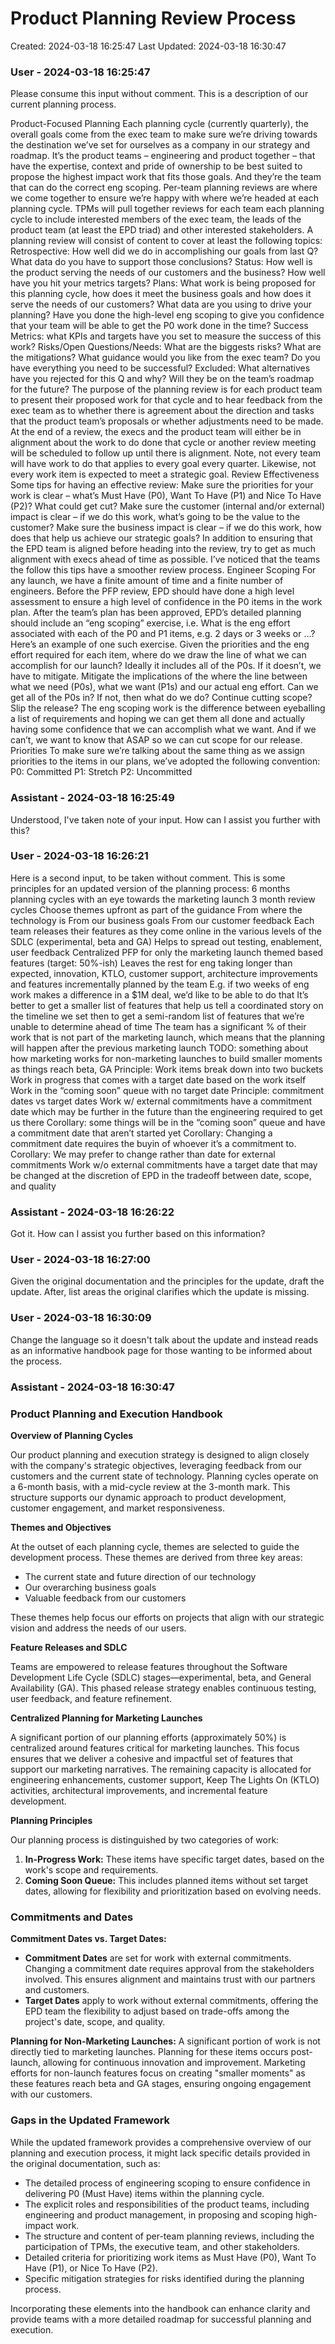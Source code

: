 # Product Planning Review Process

Created: 2024-03-18 16:25:47
Last Updated: 2024-03-18 16:30:47

### User - 2024-03-18 16:25:47

Please consume this input without comment. This is a description of our current planning process.

Product-Focused Planning
Each planning cycle (currently quarterly), the overall goals come from the exec team to make sure we’re driving towards the destination we’ve set for ourselves as a company in our strategy and roadmap.
It’s the product teams – engineering and product together – that have the expertise, context and pride of ownership to be best suited to propose the highest impact work that fits those goals. And they’re the team that can do the correct eng scoping.
Per-team planning reviews are where we come together to ensure we’re happy with where we’re headed at each planning cycle. TPMs will pull together reviews for each team each planning cycle to include interested members of the exec team, the leads of the product team (at least the EPD triad) and other interested stakeholders. A planning review will consist of content to cover at least the following topics:
Retrospective: How well did we do in accomplishing our goals from last Q? What data do you have to support those conclusions?
Status: How well is the product serving the needs of our customers and the business? How well have you hit your metrics targets?
Plans: What work is being proposed for this planning cycle, how does it meet the business goals and how does it serve the needs of our customers? What data are you using to drive your planning? Have you done the high-level eng scoping to give you confidence that your team will be able to get the P0 work done in the time?
Success Metrics: what KPIs and targets have you set to measure the success of this work?
Risks/Open Questions/Needs: What are the biggests risks? What are the mitigations? What guidance would you like from the exec team? Do you have everything you need to be successful?
Excluded: What alternatives have you rejected for this Q and why? Will they be on the team’s roadmap for the future?
The purpose of the planning review is for each product team to present their proposed work for that cycle and to hear feedback from the exec team as to whether there is agreement about the direction and tasks that the product team’s proposals or whether adjustments need to be made. At the end of a review, the execs and the product team will either be in alignment about the work to do done that cycle or another review meeting will be scheduled to follow up until there is alignment.
Note, not every team will have work to do that applies to every goal every quarter. Likewise, not every work item is expected to meet a strategic goal.
Review Effectiveness
Some tips for having an effective review:
Make sure the priorities for your work is clear – what’s Must Have (P0), Want To Have (P1) and Nice To Have (P2)? What could get cut?
Make sure the customer (internal and/or external) impact is clear – if we do this work, what’s going to be the value to the customer?
Make sure the business impact is clear – if we do this work, how does that help us achieve our strategic goals?
In addition to ensuring that the EPD team is aligned before heading into the review, try to get as much alignment with execs ahead of time as possible.
I’ve noticed that the teams the follow this tips have a smoother review process.
Engineer Scoping
For any launch, we have a finite amount of time and a finite number of engineers. Before the PFP review, EPD should have done a high level assessment to ensure a high level of confidence in the P0 items in the work plan.
After the team’s plan has been approved, EPD’s detailed planning should include an “eng scoping” exercise, i.e.
What is the eng effort associated with each of the P0 and P1 items, e.g. 2 days or 3 weeks or …? Here’s an example of one such exercise.
Given the priorities and the eng effort required for each item, where do we draw the line of what we can accomplish for our launch? Ideally it includes all of the P0s. If it doesn’t, we have to mitigate.
Mitigate the implications of the where the line between what we need (P0s), what we want (P1s) and our actual eng effort. Can we get all of the P0s in? If not, then what do we do? Continue cutting scope? Slip the release?
The eng scoping work is the difference between eyeballing a list of requirements and hoping we can get them all done and actually having some confidence that we can accomplish what we want. And if we can’t, we want to know that ASAP so we can cut scope for our release.
Priorities
To make sure we’re talking about the same thing as we assign priorities to the items in our plans, we’ve adopted the following convention:
P0: Committed
P1: Stretch
P2: Uncommitted


### Assistant - 2024-03-18 16:25:49

Understood, I've taken note of your input. How can I assist you further with this?

### User - 2024-03-18 16:26:21

Here is a second input, to be taken without comment. This is some principles for an updated version of the planning process:
6 months planning cycles with an eye towards the marketing launch
3 month review cycles
Choose themes upfront as part of the guidance
From where the technology is
From our business goals
From our customer feedback
Each team releases their features as they come online in the various levels of the SDLC (experimental, beta and GA)
Helps to spread out testing, enablement, user feedback
Centralized PFP for only the marketing launch themed based features (target: 50%-ish)
Leaves the rest for eng taking longer than expected, innovation, KTLO, customer support, architecture improvements and features incrementally planned by the team
E.g. if two weeks of eng work makes a difference in a $1M deal, we’d like to be able to do that
It’s better to get a smaller list of features that help us tell a coordinated story on the timeline we set then to get a semi-random list of features that we’re unable to determine ahead of time
The team has a significant % of their work that is not part of the marketing launch, which means that the planning will happen after the previous marketing launch
TODO: something about how marketing works for non-marketing launches to build smaller moments as things reach beta, GA
Principle: Work items break down into two buckets
Work in progress that comes with a target date based on the work itself
Work in the “coming soon” queue with no target date
Principle: commitment dates vs target dates
Work w/ external commitments have a commitment date which may be further in the future than the engineering required to get us there
Corollary: some things will be in the “coming soon” queue and have a commitment date that aren’t started yet
Corollary: Changing a commitment date requires the buyin of whoever it’s a commitment to. 
Corollary: We may prefer to change rather than date for external commitments
Work w/o external commitments have a target date that may be changed at the discretion of EPD in the tradeoff between date, scope, and quality


### Assistant - 2024-03-18 16:26:22

Got it. How can I assist you further based on this information?

### User - 2024-03-18 16:27:00

Given the original documentation and the principles for the update, draft the update. After, list areas the original clarifies which the update is missing. 

### User - 2024-03-18 16:30:09

Change the language so it doesn't talk about the update and instead reads as an informative handbook page for those wanting to be informed about the process. 

### Assistant - 2024-03-18 16:30:47

### Product Planning and Execution Handbook

**Overview of Planning Cycles**

Our product planning and execution strategy is designed to align closely with the company's strategic objectives, leveraging feedback from our customers and the current state of technology. Planning cycles operate on a 6-month basis, with a mid-cycle review at the 3-month mark. This structure supports our dynamic approach to product development, customer engagement, and market responsiveness.

**Themes and Objectives**

At the outset of each planning cycle, themes are selected to guide the development process. These themes are derived from three key areas:
- The current state and future direction of our technology
- Our overarching business goals
- Valuable feedback from our customers

These themes help focus our efforts on projects that align with our strategic vision and address the needs of our users.

**Feature Releases and SDLC**

Teams are empowered to release features throughout the Software Development Life Cycle (SDLC) stages—experimental, beta, and General Availability (GA). This phased release strategy enables continuous testing, user feedback, and feature refinement.

**Centralized Planning for Marketing Launches**

A significant portion of our planning efforts (approximately 50%) is centralized around features critical for marketing launches. This focus ensures that we deliver a cohesive and impactful set of features that support our marketing narratives. The remaining capacity is allocated for engineering enhancements, customer support, Keep The Lights On (KTLO) activities, architectural improvements, and incremental feature development.

**Planning Principles**

Our planning process is distinguished by two categories of work:
1. **In-Progress Work:** These items have specific target dates, based on the work's scope and requirements.
2. **Coming Soon Queue:** This includes planned items without set target dates, allowing for flexibility and prioritization based on evolving needs.

### Commitments and Dates

**Commitment Dates vs. Target Dates:**
- **Commitment Dates** are set for work with external commitments. Changing a commitment date requires approval from the stakeholders involved. This ensures alignment and maintains trust with our partners and customers.
- **Target Dates** apply to work without external commitments, offering the EPD team the flexibility to adjust based on trade-offs among the project's date, scope, and quality.

**Planning for Non-Marketing Launches:**
A significant portion of work is not directly tied to marketing launches. Planning for these items occurs post-launch, allowing for continuous innovation and improvement. Marketing efforts for non-launch features focus on creating "smaller moments" as these features reach beta and GA stages, ensuring ongoing engagement with our customers.

### Gaps in the Updated Framework

While the updated framework provides a comprehensive overview of our planning and execution process, it might lack specific details provided in the original documentation, such as:
- The detailed process of engineering scoping to ensure confidence in delivering P0 (Must Have) items within the planning cycle.
- The explicit roles and responsibilities of the product teams, including engineering and product management, in proposing and scoping high-impact work.
- The structure and content of per-team planning reviews, including the participation of TPMs, the executive team, and other stakeholders.
- Detailed criteria for prioritizing work items as Must Have (P0), Want To Have (P1), or Nice To Have (P2).
- Specific mitigation strategies for risks identified during the planning process.

Incorporating these elements into the handbook can enhance clarity and provide teams with a more detailed roadmap for successful planning and execution.

